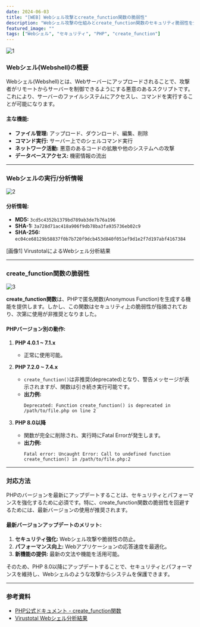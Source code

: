 ```yaml
---
date: 2024-06-03
title: "[WEB] Webシェル攻撃とcreate_function関数の脆弱性"
description: "Webシェル攻撃の仕組みとcreate_function関数のセキュリティ脆弱性を分析"
featured_image: ""
tags: ["Webシェル", "セキュリティ", "PHP", "create_function"]
---
```


![1](https://github.com/user-attachments/assets/82544822-d6b3-4df2-8513-bf5dadcc9680)

### Webシェル(Webshell)の概要

Webシェル(Webshell)とは、Webサーバーにアップロードされることで、攻撃者がリモートからサーバーを制御できるようにする悪意のあるスクリプトです。これにより、サーバーのファイルシステムにアクセスし、コマンドを実行することが可能になります。

#### 主な機能:
- **ファイル管理:** アップロード、ダウンロード、編集、削除
- **コマンド実行:** サーバー上でのシェルコマンド実行
- **ネットワーク活動:** 悪意のあるコードの拡散や他のシステムへの攻撃
- **データベースアクセス:** 機密情報の流出

---

### Webシェルの実行/分析情報

![2](https://github.com/user-attachments/assets/e52fff0a-9b3d-4b55-b5d7-d39cea9d5533)

#### 分析情報:
- **MD5:** `3cd5c4352b1379bd789ab3de7b76a196`
- **SHA-1:** `3a728d71ac418a906f9db78ba3fa935736eb02c9`
- **SHA-256:** `ec04ce68129b58837f0b7b720f9dcb453d840f051ef9d1e2f7d197abf4167384`

[画像1] VirustotalによるWebシェル分析結果

---

### create_function関数の脆弱性

![3](https://github.com/user-attachments/assets/d8d93528-d568-4da4-8443-2edb30ae232c)

**create_function関数**は、PHPで匿名関数(Anonymous Function)を生成する機能を提供します。しかし、この関数はセキュリティ上の脆弱性が指摘されており、次第に使用が非推奨となりました。

#### PHPバージョン別の動作:

1. **PHP 4.0.1 ~ 7.1.x**  
   - 正常に使用可能。

2. **PHP 7.2.0 ~ 7.4.x**  
   - `create_function()`は非推奨(deprecated)となり、警告メッセージが表示されますが、関数は引き続き実行可能です。  
   - **出力例:**  
     ```plaintext
     Deprecated: Function create_function() is deprecated in /path/to/file.php on line 2
     ```

3. **PHP 8.0以降**  
   - 関数が完全に削除され、実行時にFatal Errorが発生します。  
   - **出力例:**  
     ```plaintext
     Fatal error: Uncaught Error: Call to undefined function create_function() in /path/to/file.php:2
     ```

---

### 対応方法

PHPのバージョンを最新にアップデートすることは、セキュリティとパフォーマンスを強化するために必須です。特に、create_function関数の脆弱性を回避するためには、最新バージョンの使用が推奨されます。

#### 最新バージョンアップデートのメリット:
1. **セキュリティ強化:** Webシェル攻撃や脆弱性の防止。
2. **パフォーマンス向上:** Webアプリケーションの応答速度を最適化。
3. **新機能の提供:** 最新の文法や機能を活用可能。

そのため、PHP 8.0以降にアップデートすることで、セキュリティとパフォーマンスを維持し、Webシェルのような攻撃からシステムを保護できます。

---

### 参考資料

- [PHP公式ドキュメント - create_function関数](https://www.php.net/manual/en/function.create-function.php)  
- [Virustotal Webシェル分析結果](https://www.virustotal.com/gui/file/ec04ce68129b58837f0b7b720f9dcb453d840f051ef9d1e2f7d197abf4167384/details)
